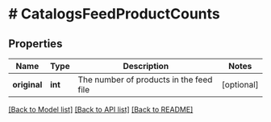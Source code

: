 # # CatalogsFeedProductCounts

## Properties

Name | Type | Description | Notes
------------ | ------------- | ------------- | -------------
**original** | **int** | The number of products in the feed file | [optional]

[[Back to Model list]](../../README.md#models) [[Back to API list]](../../README.md#endpoints) [[Back to README]](../../README.md)
